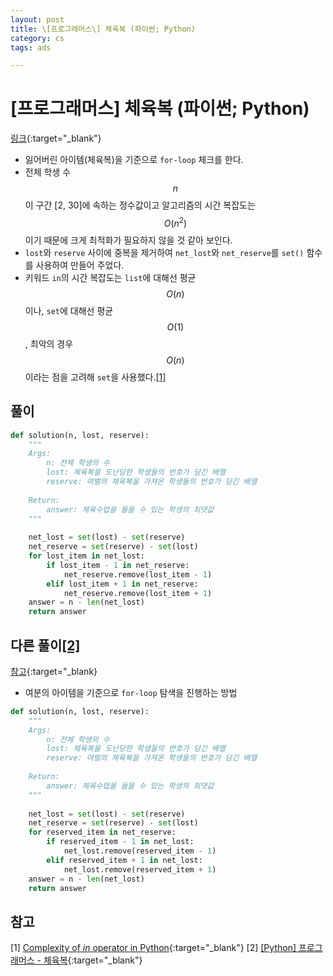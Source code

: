 ```yaml
---
layout: post
title: \[프로그래머스\] 체육복 (파이썬; Python)
category: cs
tags: ads

---
```


# [프로그래머스] 체육복 (파이썬; Python)
[링크](https://school.programmers.co.kr/learn/courses/30/lessons/42862){:target="_blank"}

- 잃어버린 아이템(체육복)을 기준으로 `for-loop` 체크를 한다.
- 전체 학생 수 $$n$$이 구간 [2, 30]에 속하는 정수값이고 알고리즘의 시간 복잡도는 $$O(n^2)$$이기 때문에 크게 최적화가 필요하지 않을 것 같아 보인다.
- `lost`와 `reserve` 사이에 중복을 제거하여 `net_lost`와 `net_reserve`를 `set()` 함수를 사용하여 만들어 주었다.
- 키워드 `in`의 시간 복잡도는 `list`에 대해선 평균 $$O(n)$$이나, `set`에 대해선 평균 $$O(1)$$, 최악의 경우 $$O(n)$$이라는 점을 고려해 `set`을 사용했다.[[1]](#-참고)

## 풀이

```python
def solution(n, lost, reserve):
    """
    Args:
        n: 전체 학생의 수
        lost: 체육복을 도난당한 학생들의 번호가 담긴 배열
        reserve: 여벌의 체육복을 가져온 학생들의 번호가 담긴 배열
        
    Return:
        answer: 체육수업을 들을 수 있는 학생의 최댓값
    """
    
    net_lost = set(lost) - set(reserve)
    net_reserve = set(reserve) - set(lost)
    for lost_item in net_lost:
        if lost_item - 1 in net_reserve:
            net_reserve.remove(lost_item - 1)
        elif lost_item + 1 in net_reserve:
            net_reserve.remove(lost_item + 1)
    answer = n - len(net_lost)
    return answer
```

## 다른 풀이[[2]](#-참고)
[참고](https://rain-bow.tistory.com/30){:target="_blank}

- 여분의 아이템을 기준으로 `for-loop` 탐색을 진행하는 방법

```python
def solution(n, lost, reserve):
    """
    Args:
        n: 전체 학생의 수
        lost: 체육복을 도난당한 학생들의 번호가 담긴 배열
        reserve: 여벌의 체육복을 가져온 학생들의 번호가 담긴 배열
        
    Return:
        answer: 체육수업을 들을 수 있는 학생의 최댓값
    """
    
    net_lost = set(lost) - set(reserve)
    net_reserve = set(reserve) - set(lost)
    for reserved_item in net_reserve:
        if reserved_item - 1 in net_lost:
            net_lost.remove(reserved_item - 1)
        elif reserved_item + 1 in net_lost:
            net_lost.remove(reserved_item + 1)
    answer = n - len(net_lost)
    return answer
```

## 참고
[1] [Complexity of *in* operator in Python](https://stackoverflow.com/questions/13884177/complexity-of-in-operator-in-python){:target="_blank"}
[2] [[Python] 프로그래머스 - 체육복](https://rain-bow.tistory.com/30){:target="_blank"}